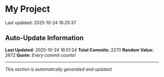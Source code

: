 # My Project


Last updated: 2025-10-24 16:25:37





































































































































































































































































































































































































































































































































































































































































































































































































































































































































































































































































































































































































































































































































































































































































































































































































































































































































































































































































































































































































































































































































































































































































































































































































































































































































































































































































































































































## Auto-Update Information

**Last Updated:** 2025-10-24 16:51:24
**Total Commits:** 2270
**Random Value:** 2672
**Quote:** _Every commit counts!_

---
_This section is automatically generated and updated._